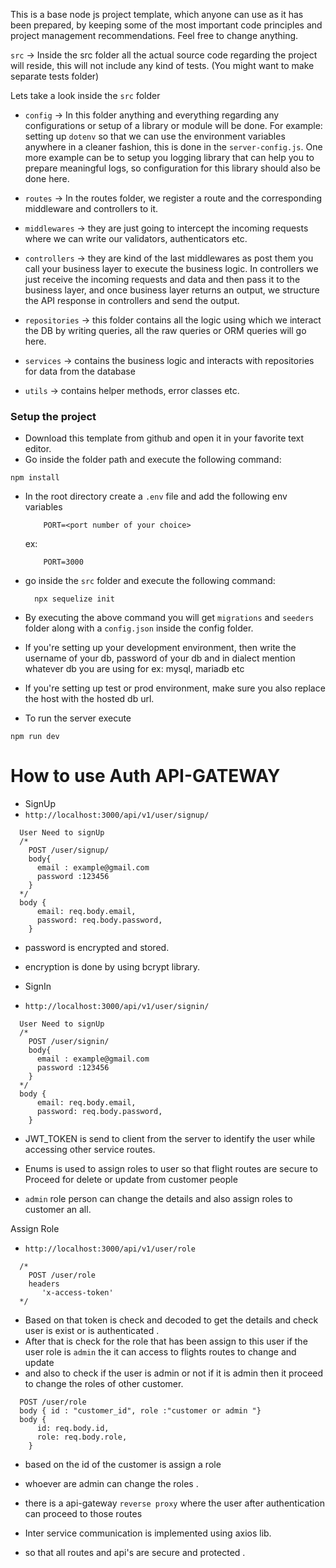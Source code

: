 This is a base node js project template, which anyone can use as it has been prepared, by keeping some of the most important code principles and project management recommendations. Feel free to change anything. 


`src` -> Inside the src folder all the actual source code regarding the project will reside, this will not include any kind of tests. (You might  want to make separate tests folder)

Lets take a look inside the `src` folder

 - `config` -> In this folder anything and everything regarding any configurations or setup of a library or module will be done. For example: setting up `dotenv` so that we can use the environment variables anywhere in a cleaner fashion, this is done in the `server-config.js`. One more example can be to setup you logging library that can help you to prepare meaningful logs, so configuration for this library should also be done here. 

 - `routes` -> In the routes folder, we register a route and the corresponding middleware and controllers to it. 

 - `middlewares` -> they are just going to intercept the incoming requests where we can write our validators, authenticators etc. 

 - `controllers` -> they are kind of the last middlewares as post them you call your business layer to execute the business logic. In controllers we just receive the incoming requests and data and then pass it to the business layer, and once business layer returns an output, we structure the API response in controllers and send the output. 

 - `repositories` -> this folder contains all the logic using which we interact the DB by writing queries, all the raw queries or ORM queries will go here.

 - `services` -> contains the business logic and interacts with repositories for data from the database

 - `utils` -> contains helper methods, error classes etc.

### Setup the project

 - Download this template from github and open it in your favorite text editor. 
 - Go inside the folder path and execute the following command:
  ```
  npm install
  ```
 - In the root directory create a `.env` file and add the following env variables
    ```
        PORT=<port number of your choice>
    ```
    ex: 
    ```
        PORT=3000
    ```
 - go inside the `src` folder and execute the following command:
    ```
      npx sequelize init
    ```
 - By executing the above command you will get `migrations` and `seeders` folder along with a `config.json` inside the config folder. 
 - If you're setting up your development environment, then write the username of your db, password of your db and in dialect mention whatever db you are using for ex: mysql, mariadb etc
 - If you're setting up test or prod environment, make sure you also replace the host with the hosted db url.

 - To run the server execute
 ```
 npm run dev
 ```


# How to use Auth API-GATEWAY
- SignUp
- `http://localhost:3000/api/v1/user/signup/`
```
  User Need to signUp
  /*
    POST /user/signup/
    body{
      email : example@gmail.com
      password :123456
    }
  */
  body {
      email: req.body.email,
      password: req.body.password,
    }
```
- password is encrypted and stored.
- encryption is done by using bcrypt library.

- SignIn
- `http://localhost:3000/api/v1/user/signin/`
```
  User Need to signUp
  /*
    POST /user/signin/
    body{
      email : example@gmail.com
      password :123456
    }
  */
  body {
      email: req.body.email,
      password: req.body.password,
    }
```
- JWT_TOKEN is send to client from the server to identify the user while accessing other service routes.

- Enums is used to assign roles to user so that flight routes are secure to Proceed for delete or update from customer people 
- `admin` role person can change the details and also assign roles to customer an all.

Assign Role
- `http://localhost:3000/api/v1/user/role`
```
  /*
    POST /user/role
    headers
       'x-access-token'
  */
```
- Based on that token is check and decoded to get the details and check user is exist or is authenticated .
- After that is check for the role that has been assign to this user if the user role is `admin` the it can access to flights routes to change and update
- and also to check if the user is admin or not if it is admin then it proceed to change the roles of other customer.
```
  POST /user/role
  body { id : "customer_id", role :"customer or admin "}
  body {
      id: req.body.id,
      role: req.body.role,
    }
```
- based on the id of the customer is assign a role 
- whoever are admin can change the roles .

- there is a api-gateway `reverse proxy` where the user after authentication can proceed to those routes 
- Inter service communication is implemented using axios lib.
- so that all routes and api's are secure and protected .